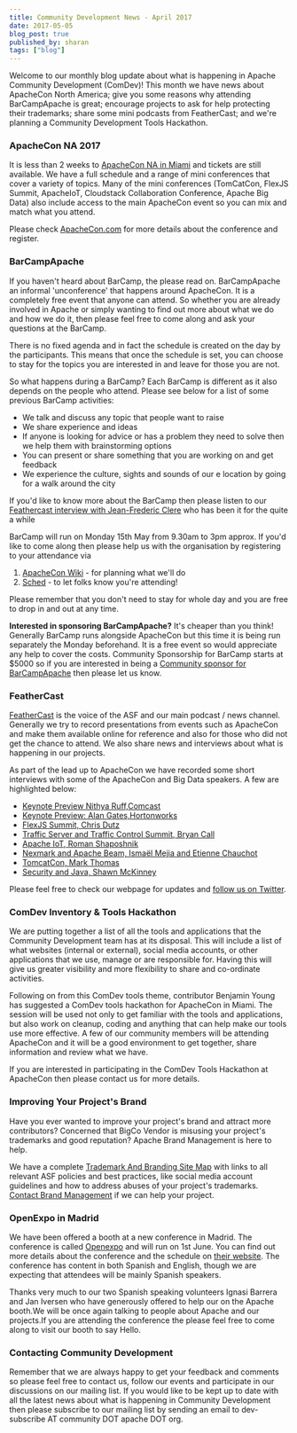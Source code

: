 ```yaml
---
title: Community Development News - April 2017
date: 2017-05-05
blog_post: true
published_by: sharan
tags: ["blog"]
---
```


Welcome to our monthly blog update about what is happening in Apache Community Development (ComDev)! This month we have
news about ApacheCon North America; give you some reasons why attending BarCampApache is great; encourage projects to
ask for help protecting their trademarks; share some mini podcasts from FeatherCast; and we're planning a Community
Development Tools Hackathon.

### ApacheCon NA 2017

It is less than 2 weeks to [ApacheCon NA in Miami](https://apachecon.com/) and tickets are still available. We have a
full schedule and a range of mini conferences that cover a variety of topics. Many of the mini conferences (TomCatCon,
FlexJS Summit, ApacheIoT, Cloudstack Collaboration Conference, Apache Big Data) also include access to the main
ApacheCon event so you can mix and match what you attend. 

Please check [ApacheCon.com](https://apachecon.com/) for more details about the conference and register. 

### BarCampApache

If you haven't heard about BarCamp, the please read on. BarCampApache an informal 'unconference' that happens around
ApacheCon. It is a completely free event that anyone can attend. So whether you are already involved in Apache or simply
wanting to find out more about what we do and how we do it, then please feel free to come along and ask your questions
at the BarCamp.

There is no fixed agenda and in fact the schedule is created on the day by the participants. This means that once the
schedule is set, you can choose to stay for the topics you are interested in and leave for those you are not.

So what happens during a BarCamp? Each BarCamp is different as it also depends on the people who attend. Please see
below for a list of some previous BarCamp activities:

* We talk and discuss any topic that people want to raise
* We share experience and ideas
* If anyone is looking for advice or has a problem they need to solve then we help them with brainstorming options
* You can present or share something that you are working on and get feedback
* We experience the culture, sights and sounds of our e location by going for a walk around the city

If you'd like to know more about the BarCamp then please listen to
our [Feathercast interview with Jean-Frederic Clere](https://s.apache.org/gXFu) who has been it for the quite a while

BarCamp will run on Monday 15th May from 9.30am to 3pm approx. If you'd like to come along then please help us with the
organisation by registering to your attendance via

1. [ApacheCon Wiki](https://wiki.apache.org/apachecon/BarCampApacheMiami) - for planning what we'll do
1. [Sched](https://apachecon2017.sched.com/event/9zyD/barcampapache) - to let folks know you're attending!

Please remember that you don't need to stay for whole day and you are free to drop in and out at any time.

**Interested in sponsoring BarCampApache?** It's cheaper than you think! Generally BarCamp runs alongside ApacheCon but
this time it is being run separately the Monday beforehand. It is a free event so would appreciate any help to cover the
costs. Community Sponsorship for BarCamp starts at $5000 so if you are interested in being
a [Community sponsor for BarCampApache](http://events.linuxfoundation.org/events/apachecon-north-america/sponsors/community-sponsor)
then please let us know.

### FeatherCast

[FeatherCast](https://feathercast.apache.org/) is the voice of the ASF and our main podcast / news channel. Generally we
try to record presentations from events such as ApacheCon and make them available online for reference and also for
those who did not get the chance to attend. We also share news and interviews about what is happening in our projects.

As part of the lead up to ApacheCon we have recorded some short interviews with some of the ApacheCon and Big Data
speakers. A few are highlighted below:

* [Keynote Preview Nithya Ruff,Comcast](https://s.apache.org/gDeb)
* [Keynote Preview: Alan Gates,Hortonworks](https://s.apache.org/vw84)
* [FlexJS Summit, Chris Dutz](https://s.apache.org/dB67)
* [Traffic Server and Traffic Control Summit, Bryan Call](https://s.apache.org/0n4S)
* [Apache IoT, Roman Shaposhnik](https://s.apache.org/atkI)
* [Nexmark and Apache Beam, Ismaël Mejia and Etienne Chauchot](https://s.apache.org/stIy)
* [TomcatCon, Mark Thomas](https://s.apache.org/pRFr)
* [Security and Java, Shawn McKinney](https://s.apache.org/wDIa)

Please feel free to check our webpage for updates and [follow us on Twitter](https://twitter.com/feathercast).

### ComDev Inventory & Tools Hackathon

We are putting together a list of all the tools and applications that the Community Development team has at its
disposal. This will include a list of what websites (internal or external), social media accounts, or other applications
that we use, manage or are responsible for. Having this will give us greater visibility and more flexibility to share
and co-ordinate activities.

Following on from this ComDev tools theme, contributor Benjamin Young has suggested a ComDev tools hackathon for
ApacheCon in Miami. The session will be used not only to get familiar with the tools and applications, but also work on
cleanup, coding and anything that can help make our tools use more effective. A few of our community members will be
attending ApacheCon and it will be a good environment to get together, share information and review what we have.

If you are interested in participating in the ComDev Tools Hackathon at ApacheCon then please contact us for more
details.

### Improving Your Project's Brand

Have you ever wanted to improve your project's brand and attract more contributors? Concerned that BigCo Vendor is
misusing your project's trademarks and good reputation? Apache Brand Management is here to help.

We have a complete [Trademark And Branding Site Map](https://www.apache.org/foundation/marks/resources) with links to
all relevant ASF policies and best practices, like social media account guidelines and how to address abuses of your
project's trademarks. [Contact Brand Management](https://www.apache.org/foundation/marks/contact) if we can help your
project.

### OpenExpo in Madrid

We have been offered a booth at a new conference in Madrid. The conference is
called [Openexpo](http://www.openexpo.es/en/) and will run on 1st June. You can find out more details about the
conference and the schedule on [their website](http://www.openexpo.es/en/). The conference has content in both Spanish
and English, though we are expecting that attendees will be mainly Spanish speakers.

Thanks very much to our two Spanish speaking volunteers Ignasi Barrera and Jan Iversen who have generously offered to
help our on the Apache booth.We will be once again talking to people about Apache and our projects.If you are attending
the conference the please feel free to come along to visit our booth to say Hello.

### Contacting Community Development

Remember that we are always happy to get your feedback and comments so please feel free to contact us, follow our events
and participate in our discussions on our mailing list. If you would like to be kept up to date with all the latest news
about what is happening in Community Development then please subscribe to our mailing list by sending an email to
dev-subscribe AT community DOT apache DOT org.
